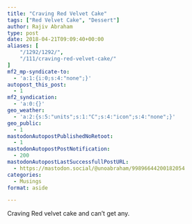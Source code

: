 ```yaml
---
title: "Craving Red Velvet Cake"
tags: ["Red Velvet Cake", "Dessert"]
author: Rajiv Abraham
type: post
date: 2018-04-21T09:09:40+00:00
aliases: [
    "/1292/1292/",
    "/111/craving-red-velvet-cake/"
]
mf2_mp-syndicate-to:
  - 'a:1:{i:0;s:4:"none";}'
autopost_this_post:
  - 1
mf2_syndication:
  - 'a:0:{}'
geo_weather:
  - 'a:2:{s:5:"units";s:1:"C";s:4:"icon";s:4:"none";}'
geo_public:
  - 1
mastodonAutopostPublishedNoRetoot:
  - 1
mastodonAutopostPostNotification:
  - 200
mastodonAutopostLastSuccessfullPostURL:
  - https://mastodon.social/@unoabraham/99896644200182054
categories:
  - Musings
format: aside

---
```

<p style="text-align: justify;">
  Craving Red velvet cake and can&#8217;t get any.
</p>